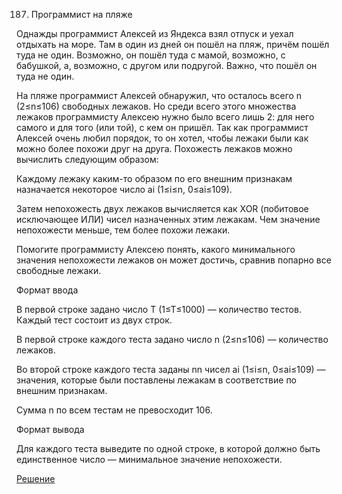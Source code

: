 187. Программист на пляже

Однажды программист Алексей из Яндекса взял отпуск и уехал отдыхать на море. Там в один из дней он пошёл на пляж, причём пошёл туда не один. Возможно, он пошёл туда с мамой, возможно, с бабушкой, а, возможно, с другом или подругой. Важно, что пошёл он туда не один.


На пляже программист Алексей обнаружил, что осталось всего n (2≤n≤106) свободных лежаков. Но среди всего этого множества лежаков программисту Алексею нужно было всего лишь 2: для него самого и для того (или той), с кем он пришёл. Так как программист Алексей очень любил порядок, то он хотел, чтобы лежаки были как можно более похожи друг на друга. Похожесть лежаков можно вычислить следующим образом:

Каждому лежаку каким-то образом по его внешним признакам назначается некоторое число ai (1≤i≤n, 0≤ai≤109).

Затем непохожесть двух лежаков вычисляется как XOR (побитовое исключающее ИЛИ) чисел назначенных этим лежакам. Чем значение непохожести меньше, тем более похожи лежаки.

Помогите программисту Алексею понять, какого минимального значения непохожести лежаков он может достичь, сравнив попарно все свободные лежаки.

Формат ввода

В первой строке задано число T (1≤T≤1000) — количество тестов. Каждый тест состоит из двух строк.

В первой строке каждого теста задано число n (2≤n≤106) — количество лежаков.

Во второй строке каждого теста заданы nn чисел ai (1≤i≤n, 0≤ai≤109) — значения, которые были поставлены лежакам в соответствие по внешним признакам.

Сумма n по всем тестам не превосходит 106.

Формат вывода

Для каждого теста выведите по одной строке, в которой должно быть единственное число — минимальное значение непохожести.

[Решение](solution.py)